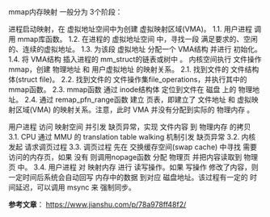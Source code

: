 mmap内存映射 一般分为 3个阶段：

进程启动映射，在 虚拟地址空间中为创建 虚拟映射区域(VMA)。
1.1. 用户进程 调用 mmap库函数。
1.2. 在进程的 虚拟地址空间 中，寻找一段 满足要求的、空闲的、连续的虚拟地址。
1.3. 为该段 虚拟地址 分配一个 VMA结构 并进行 初始化。
1.4. 将 VMA结构 插入进程的 mm_struct的链表或树中 。
内核空间执行 文件操作mmap，创建 物理地址 和 用户虚拟地址 的映射关系。
2.1. 找到文件的 文件结构体(struct file)。
2.2. 找到文件的 文件操作集file_operations，并执行其中的 mmap函数。
2.3. mmap函数 通过 inode结构体 定位到文件在 磁盘 上的 物理地址。
2.4. 通过 remap_pfn_range函数 建立 页表，即建立了 文件地址 和 虚拟映射区域(VMA) 的映射关系。注意，此时 VMA 并没有分配到实际的 物理内存 。

用户进程 访问 映射空间 并引发 缺页异常，实现 文件内容 到 物理内存 的拷贝
3.1. CPU 通过 MMU 的 translation table walking 机制引发 缺页异常
3.2. 内核 发起 请求调页过程
3.3. 调页过程 先在 交换缓存空间(swap cache) 中寻找 需要访问的内存页，如果 没有 则调用nopage函数 分配 物理页 并把内容读取到 物理页 中。
3.4. 用户进程 对 映射内存 进行 读写操作。如果 写操作 修改了内容，则一定时间后系统会自动回写 内存中的数据 到对应 磁盘地址。该过程有一定的 时间延迟，可以调用 msync 来 强制同步。


**参考文章**：
https://www.jianshu.com/p/78a978ff48f2/
